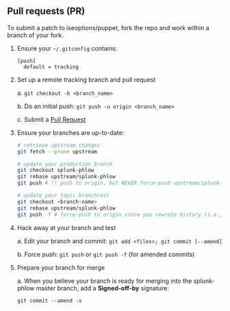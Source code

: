 Pull requests (PR)
------------------

To submit a patch to iseoptions/puppet, fork the repo and work within
a branch of your fork.

1. Ensure your `~/.gitconfig` contains:

    ```
    [push]
      default = tracking
    ```

2. Set up a remote tracking branch and pull request

   a. `git checkout -b <branch_name>`

   b. Do an initial push: `git push -u origin <branch_name>`

   c. Submit a [Pull Request](https://help.github.com/articles/using-pull-requests)

3. Ensure your branches are up-to-date:

    ```bash
    # retrieve upstream changes
    git fetch --prune upstream

    # update your production branch
    git checkout splunk-phlow
    git rebase upstream/splunk-phlow
    git push # !! push to origin, but NEVER force-push upstream/splunk-phlow

    # update your topic branch(es)
    git checkout <branch-name>
    git rebase upstream/splunk-phlow
    git push -f # force-push to origin since you rewrote history (i.e., changed hashes)
    ```

4. Hack away at your branch and test

   a. Edit your branch and commit: `git add <files>; git commit [--amend]`

   b. Force push: `git push` or `git push -f` (for amended commits)


5. Prepare your branch for merge

   a. When you believe your branch is ready for merging into the
      splunk-phlow master branch, add a **Signed-off-by** signature:

    ```
    git commit --amend -s
    ```


